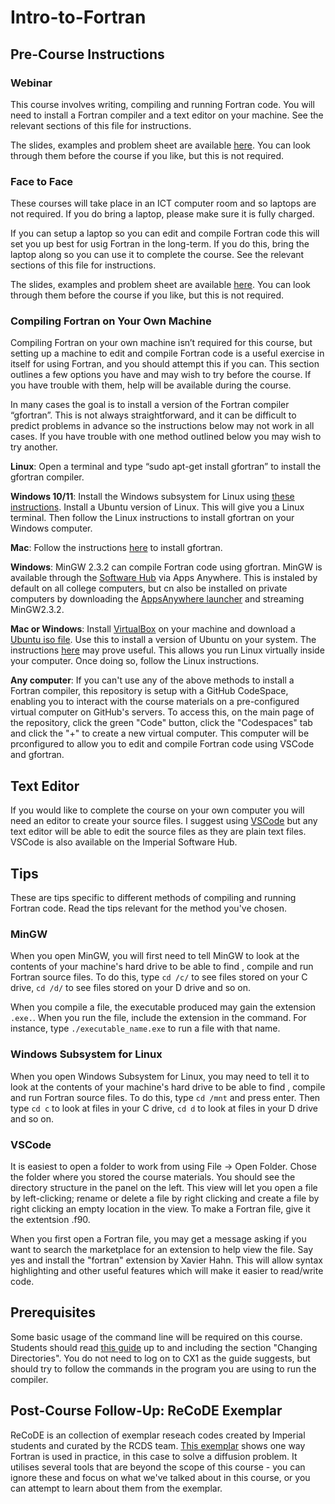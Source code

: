# Intro-to-Fortran

## Pre-Course Instructions

### Webinar

This course involves writing, compiling and running Fortran code. You will need to install a Fortran compiler and a text editor on your machine. See the relevant sections of this file for instructions.

The slides, examples and problem sheet are available [here](https://github.com/coolernato/Intro-to-Fortran). You can look through them before the course if you like, but this is not required.


### Face to Face

These courses will take place in an ICT computer room and so laptops are not required. If you do bring a laptop, please make sure it is fully charged.

If you can setup a laptop so you can edit and compile Fortran code this will set you up best for usig Fortran in the long-term. If you do this, bring the laptop along so you can use it to complete the course. See the relevant sections of this file for instructions.

The slides, examples and problem sheet are available [here](https://github.com/coolernato/Intro-to-Fortran). You can look through them before the course if you like, but this is not required.

### Compiling Fortran on Your Own Machine

Compiling Fortran on your own machine isn’t required for this course, but setting up a machine to edit and compile Fortran code is a useful exercise in itself for using Fortran, and you should attempt this if you can. This section outlines a few options you have and may wish to try before the course. If you have trouble with them, help will be available during the course.

In many cases the goal is to install a version of the Fortran compiler “gfortran”. This is not always straightforward, and it can be difficult to predict problems in advance so the instructions below may not work in all cases. If you have trouble with one method outlined below you may wish to try another.

**Linux**: Open a terminal and type “sudo apt-get install gfortran” to install the gfortran compiler.

**Windows 10/11**: Install the Windows subsystem for Linux using [these instructions](https://docs.microsoft.com/en-us/windows/wsl/install-win10). Install a Ubuntu version of Linux. This will give you a Linux terminal. Then follow the Linux instructions to install gfortran on your Windows computer.

**Mac**: Follow the instructions [here](https://gcc.gnu.org/wiki/GFortranBinariesMacOS) to install gfortran.

**Windows**: MinGW 2.3.2 can compile Fortran code using gfortran. MinGW is available through the [Software Hub](https://www.imperial.ac.uk/admin-services/ict/self-service/computers-printing/devices-and-software/get-software/software-hub/) via Apps Anywhere. This is instaled by default on all college computers, but cn also be installed on private computers by downloading the [AppsAnywhere launcher](https://www.imperial.ac.uk/admin-services/ict/self-service/computers-printing/devices-and-software/get-software/software-hub/) and streaming MinGW2.3.2.

**Mac or Windows**: Install [VirtualBox](https://www.virtualbox.org/) on your machine and download a [Ubuntu iso file](https://ubuntu.com/download/desktop). Use this to install a version of Ubuntu on your system. The instructions [here](https://www.virtualbox.org/manual/ch01.html) may prove useful. This allows you run Linux virtually inside your computer. Once doing so, follow the Linux instructions.

**Any computer**: If you can't use any of the above methods to install a Fortran compiler, this repository is setup with a GitHub CodeSpace, enabling you to interact with the course materials on a pre-configured virtual computer on GitHub's servers. To access this, on the main page of the repository, click the green "Code" button, click the "Codespaces" tab and click the "+" to create a new virtual computer. This computer will be prconfigured to allow you to edit and compile Fortran code using VSCode and gfortran.

## Text Editor

If you would like to complete the course on your own computer  you will need an editor to create your source files. I suggest using [VSCode](https://code.visualstudio.com/) but any text editor will be able to edit the source files as they are plain text files. VSCode is also available on the Imperial Software Hub.

## Tips

These are tips specific to different methods of compiling and running Fortran code. Read the tips relevant for the method you've chosen.

### MinGW

When you open MinGW, you will first need to tell MinGW to look at the contents of your machine's hard drive to be able to find , compile and run Fortran source files. To do this, type ```cd /c/``` to see files stored on your C drive, ```cd /d/``` to see files stored on your D drive and so on.

When you compile a file, the executable produced may gain the extension ```.exe.```. When you run the file, include the extension in the command. For instance, type ```./executable_name.exe``` to run a file with that name.

### Windows Subsystem for Linux

When you open Windows Subsystem for Linux, you may need to tell it to look at the contents of your machine's hard drive to be able to find , compile and run Fortran source files. To do this, type ```cd /mnt``` and press enter. Then type  ```cd c``` to look at files in your C drive, ```cd d``` to look at files in your D drive and so on.

### VSCode

It is easiest to open a folder to work from using File -> Open Folder. Chose the folder where you stored the course materials. You should see the directory structure in the panel on the left. This view will let you open a file by left-clicking; rename or delete a file by right clicking and create a file by right clicking an empty location in the view. To make a Fortran file, give it the extentsion .f90.

When you first open a Fortran file, you may get a message asking if you want to search the marketplace for an extension to help view the file. Say yes and install the "fortran" extension by Xavier Hahn. This will allow syntax highlighting and other useful features which will make it easier to read/write code.

## Prerequisites

Some basic usage of the command line will be required on this course. Students should read [this guide](https://wiki.imperial.ac.uk/display/HPC/Command+line) up to and including the section "Changing Directories". You do not need to log on to CX1 as the guide suggests, but should try to follow the commands in the program you are using to run the compiler.

## Post-Course Follow-Up: ReCoDE Exemplar
ReCoDE is an collection of exemplar reseach codes created by Imperial students and curated by the RCDS team. [This exemplar](https://imperialcollegelondon.github.io/ReCoDE_Diffusion_Code/) shows one way Fortran is used in practice, in this case to solve a diffusion problem. It utilises several tools that are beyond the scope of this course - you can ignore these and focus on what we've talked about in this course, or you can attempt to learn about them from the exemplar. 
